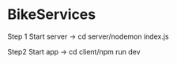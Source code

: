 # BikeServices

Step 1
Start server -> cd server/nodemon index.js

Step2
Start app -> cd client/npm run dev
